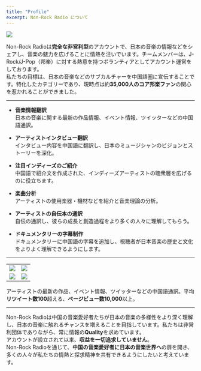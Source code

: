 ```yaml
---
title: "Profile"
excerpt: Non-Rock Radio について
---
```

[![](https://i1.wp.com/raw.githubusercontent.com/nonfm/blog/master/img/profile-1.jpg)](https://nonfm.onrender.com/ "Link in bio")

Non-Rock Radioは**完全な非営利型**のアカウントで、日本の音楽の情報などをシェアし、音楽の魅力を広げることに情熱を注いでいます。チームメンバーは、J-Rock/J-Pop（邦楽）に対する熱意を持つボランティアとしてアカウント運営をしております。  
私たちの目標は、日本の音楽などのサブカルチャーを中国語圏に宣伝することです。特化したカテゴリーであり、現時点は約**35,000人のコア邦楽ファン**の関心を惹かれることができました。  
  
---
  
- **音楽情報翻訳**  
日本の音楽に関する最新の作品情報、イベント情報、ツイッターなどの中国語通訳。  
  
- **アーティストインタビュー翻訳**  
インタビュー内容を中国語に翻訳し、日本のミュージシャンのビジョンとストーリーを深化。  
  
- **注目インディーズのご紹介**  
中国語で紹介文を作成された、インディーズアーティストの聴衆層を広げるのに役立ちます。  
  
- **楽曲分析**  
アーティストの使用楽器・機材などを紹介と音楽理論の分析。  
  
- **アーティストの自伝本の通訳**  
自伝の通訳し、彼らの成長と創造過程をより多くの人々に理解してもらう。  
  
- **ドキュメンタリーの字幕制作**  
ドキュメンタリーに中国語の字幕を追加し、視聴者が日本音楽の歴史と文化をよりよく理解できるようにします。  
  
---
  
<table>
  <tr>
    <td><img src="https://i1.wp.com/raw.githubusercontent.com/nonfm/blog/master/img/profile-2.jpg"/></td>
    <td><img src="https://i1.wp.com/raw.githubusercontent.com/nonfm/blog/master/img/profile-3.jpg"/></td>
  </tr>
  <tr>
    <td><img src="https://i1.wp.com/raw.githubusercontent.com/nonfm/blog/master/img/profile-4.jpg"/></td>
    <td><img src="https://i1.wp.com/raw.githubusercontent.com/nonfm/blog/master/img/profile-5.jpg"/></td>
  </tr>
</table>
  
アーティストの最新の作品、イベント情報、ツイッターなどの中国語通訳。平均**リツイート数100**超える、**ページビュー数10,000**以上。  
  
---
  
Non-Rock Radioは中国の音楽愛好者たちが日本の音楽の多様性をより深く理解し、日本の音楽に触れるチャンスを増えることを目指しています。私たちは非営利団体でありながら、常に情報の**Quality**を求めています。  
アカウントが設立されて以来、**収益を一切追求していません**。  
Non-Rock Radioを通じて、**中国の音楽愛好者に日本の音楽世界へ**の扉を開き、多くの人々が私たちの情熱と探求精神を共有できるようにしたいと考えています。
